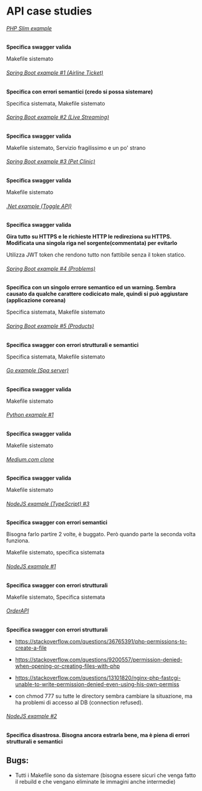 # API case studies

###### [PHP Slim example](https://github.com/maurobonfietti/rest-api-slim-php)
**Specifica swagger valida**

Makefile sistemato

###### [Spring Boot example \#1 \(Airline Ticket\)](https://github.com/erhanhepyasar/SpringBoot-Rest-App-AirlineTicket)
**Specifica con errori semantici (credo si possa sistemare)**

Specifica sistemata, Makefile sistemato

###### [Spring Boot example \#2 \(Live Streaming\)](https://github.com/attacomsian/live-streaming)
**Specifica swagger valida**

Makefile sistemato, Servizio fragilissimo e un po' strano

###### [Spring Boot example \#3 \(Pet Clinic\)](https://github.com/spring-petclinic/spring-petclinic-rest)
**Specifica swagger valida**

Makefile sistemato

###### [.Net example \(Toggle API\)](https://github.com/pdonatilio/ToggleAPI)
**Specifica swagger valida**

**Gira tutto su HTTPS e le richieste HTTP le redireziona su HTTPS. Modificata una singola riga nel sorgente(commentata) per evitarlo**

Utilizza JWT token che rendono tutto non fattibile senza il token statico.

###### [Spring Boot example \#4 \(Problems\)](https://github.com/medovuk/spring-boot-restful-api-example)
**Specifica con un singolo errore semantico ed un warning. Sembra causato da qualche carattere codicicato male, quindi si può aggiustare (applicazione coreana)**

Specifica sistemata, Makefile sistemato

###### [Spring Boot example \#5 \(Products\)](https://github.com/abhishek70/spring-boot-docker-rest-api)
**Specifica swagger con errori strutturali e semantici**

Specifica sistemata, Makefile sistemato

###### [Go example \(Spa server\)](https://github.com/emrachid/widgets-spa-server)
**Specifica swagger valida**

Makefile sistemato

###### [Python example \#1](https://github.com/thomaxxl/safrs)
**Specifica swagger valida**

Makefile sistemato

###### [Medium.com clone](https://github.com/gothinkster/laravel-realworld-example-app)
**Specifica swagger valida**

Makefile sistemato

###### [NodeJS example \(TypeScript\) \#3](https://github.com/mateusconstanzo/express-typeorm-typescript)
**Specifica swagger con errori semantici**

Bisogna farlo partire 2 volte, è buggato. Però quando parte la seconda volta funziona.

Makefile sistemato, specifica sistemata

###### [NodeJS example \#1](https://github.com/lucianopereira86/CRUD-NodeJS-Sequelize-Swagger-MySQL)
**Specifica swagger con errori strutturali**

Makefile sistemato, Specifica sistemata

###### [OrderAPI](https://github.com/jainsiddharth21/OrderAPI)
**Specifica swagger con errori strutturali**
- https://stackoverflow.com/questions/36765391/php-permissions-to-create-a-file

- https://stackoverflow.com/questions/9200557/permission-denied-when-opening-or-creating-files-with-php

- https://stackoverflow.com/questions/13101820/nginx-php-fastcgi-unable-to-write-permission-denied-even-using-his-own-permiss

- con chmod 777 su tutte le directory sembra cambiare la situazione, ma ha problemi di accesso al DB (connection refused).


###### [NodeJS example \#2](https://github.com/carlos-illobre/node-express-swagger-docker-sequelizer)
**Specifica disastrosa. Bisogna ancora estrarla bene, ma è piena di errori strutturali e semantici**


## Bugs:
- Tutti i Makefile sono da sistemare (bisogna essere sicuri che venga fatto il rebuild e che vengano eliminate le immagini anche intermedie)
